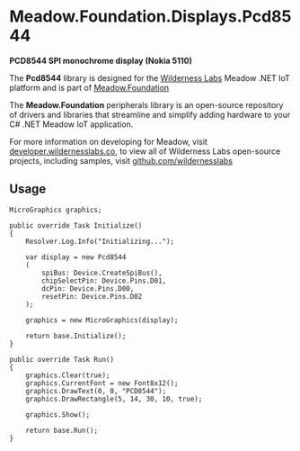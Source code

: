 # Meadow.Foundation.Displays.Pcd8544

**PCD8544 SPI monochrome display (Nokia 5110)**

The **Pcd8544** library is designed for the [Wilderness Labs](www.wildernesslabs.co) Meadow .NET IoT platform and is part of [Meadow.Foundation](https://developer.wildernesslabs.co/Meadow/Meadow.Foundation/)

The **Meadow.Foundation** peripherals library is an open-source repository of drivers and libraries that streamline and simplify adding hardware to your C# .NET Meadow IoT application.

For more information on developing for Meadow, visit [developer.wildernesslabs.co](http://developer.wildernesslabs.co/), to view all of Wilderness Labs open-source projects, including samples, visit [github.com/wildernesslabs](https://github.com/wildernesslabs/)

## Usage

```
MicroGraphics graphics;

public override Task Initialize()
{
    Resolver.Log.Info("Initializing...");

    var display = new Pcd8544
    (
        spiBus: Device.CreateSpiBus(),
        chipSelectPin: Device.Pins.D01,
        dcPin: Device.Pins.D00,
        resetPin: Device.Pins.D02
    );

    graphics = new MicroGraphics(display);

    return base.Initialize();
}

public override Task Run()
{
    graphics.Clear(true);
    graphics.CurrentFont = new Font8x12();
    graphics.DrawText(0, 0, "PCD8544");
    graphics.DrawRectangle(5, 14, 30, 10, true);

    graphics.Show();

    return base.Run();
}

        
```

